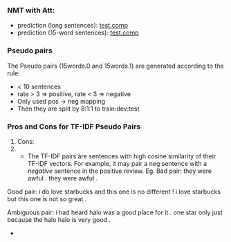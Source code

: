 ### NMT with Att:
* prediction (long sentences): [test.comp](long_sent/test.comp)
* prediction (15-word sentences): [test.comp](15words_sent/test.comp)

### Pseudo pairs
The Pseudo pairs (15words.0 and 15words.1) are generated according to the rule:
* < 10 sentences
* rate > 3 => positive, rate < 3 => negative
* Only used pos -> neg mapping
* Then they are split by 8:1:1 to train:dev:test

### Pros and Cons for TF-IDF Pseudo Pairs
1. Cons:
 1. * The TF-IDF pairs are sentences with high cosine similarity of their TF-IDF vectors. For example, it may pair a neg sentence with a _negative_ sentence in the positive review. 
Eg. 
Bad pair:
they were awful . <The neg part of a pos review>
they were awful .

Good pair: 
i do love starbucks and this one is no different !
i love starbucks but this one is not so great .

Ambiguous pair:
i had heard halo was a good place for it .
one star only just because the halo halo is very good .

* 
